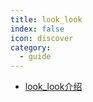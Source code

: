 ```yaml
---
title: look_look
index: false
icon: discover
category:
  - guide
---
```


- [look_look介绍](look_look.md)
